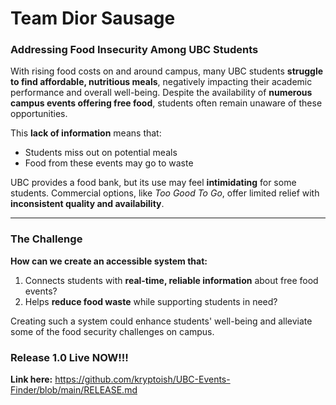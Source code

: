 <picture>
  <source media="(prefers-color-scheme: dark)" srcset="/client/src/assets/feedUBC.png">
</picture>

# Team Dior Sausage
### Addressing Food Insecurity Among UBC Students

With rising food costs on and around campus, many UBC students **struggle to find affordable, nutritious meals**, negatively impacting their academic performance and overall well-being. Despite the availability of **numerous campus events offering free food**, students often remain unaware of these opportunities. 

This **lack of information** means that:
- Students miss out on potential meals
- Food from these events may go to waste

UBC provides a food bank, but its use may feel **intimidating** for some students. Commercial options, like *Too Good To Go*, offer limited relief with **inconsistent quality and availability**. 

---

### The Challenge

**How can we create an accessible system that:**
1. Connects students with **real-time, reliable information** about free food events?
2. Helps **reduce food waste** while supporting students in need?

Creating such a system could enhance students' well-being and alleviate some of the food security challenges on campus.

### Release 1.0 Live NOW!!!

**Link here:** https://github.com/kryptoish/UBC-Events-Finder/blob/main/RELEASE.md
